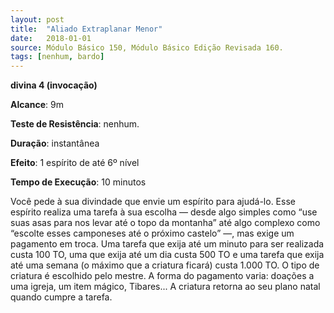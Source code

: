 ```yaml
---
layout: post
title:  "Aliado Extraplanar Menor"
date:   2018-01-01
source: Módulo Básico 150, Módulo Básico Edição Revisada 160.
tags: [nenhum, bardo]
---
```


**divina 4 (invocação)**

**Alcance**: 9m

**Teste de Resistência**: nenhum.

**Duração**: instantânea

**Efeito**: 1 espírito de até 6º nível

**Tempo de Execução**: 10 minutos

Você pede à sua divindade que envie um espírito para ajudá-lo. Esse espírito realiza uma tarefa à sua escolha — desde algo simples como “use suas asas para nos levar até o topo da montanha” até algo complexo como “escolte esses camponeses até o próximo castelo” —, mas exige um pagamento em troca. Uma tarefa que exija até um minuto para ser realizada custa 100 TO, uma que exija até um dia custa 500 TO e uma tarefa que exija até uma semana (o máximo que a criatura ficará) custa 1.000 TO.
O tipo de criatura é escolhido pelo mestre. A forma do pagamento varia: doações a uma igreja, um item mágico, Tibares... A criatura retorna ao seu plano natal quando cumpre a tarefa.
